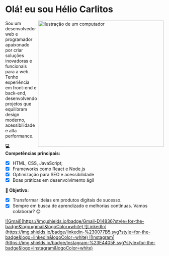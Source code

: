 # Olá! eu sou Hélio Carlitos 

<img src="https://raw.githubusercontent.com/MicaelliMedeiros/micaellimedeiros/master/image/computer-illustration.png" alt="ilustração de um computador" min-width="400px" max-width="400px" width="400px" align="right">

<p align="left"> 
  Sou um desenvolvedor web e programador apaixonado por criar soluções inovadoras e funcionais para a web. Tenho experiência em front-end e back-end, desenvolvendo projetos que equilibram design moderno, acessibilidade e alta performance.
</p>

 **💻 Competências principais:**

- [x] HTML, CSS, JavaScript;
- [x] Frameworks como React e Node.js
- [x] Optimização para SEO e acessibilidade
- [x] Boas práticas em desenvolvimento ágil

**🚀 Objetivo:**

- [x] Transformar ideias em produtos digitais de sucesso.
- [x] Sempre em busca de aprendizado e melhorias contínuas. Vamos colaborar? 😊

<p align="left">

<a href="#" title="Email">
    ![Gmail](https://img.shields.io/badge/Gmail-D14836?style=for-the-badge&logo=gmail&logoColor=white)
</a>

<a href="#" title="LinkedIn">
    ![LinkedIn](https://img.shields.io/badge/linkedin-%230077B5.svg?style=for-the-badge&logo=linkedin&logoColor=white)
</a>

<a href="#" title="Instagram">
    ![Instagram](https://img.shields.io/badge/Instagram-%23E4405F.svg?style=for-the-badge&logo=Instagram&logoColor=white)
</a>

</p>
